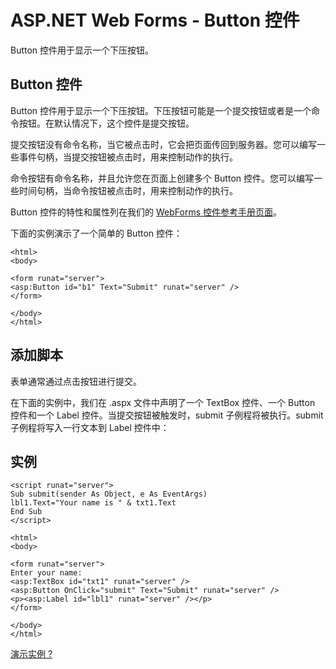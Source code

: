 
# ASP.NET Web Forms - Button 控件

Button 控件用于显示一个下压按钮。

## Button 控件

Button 控件用于显示一个下压按钮。下压按钮可能是一个提交按钮或者是一个命令按钮。在默认情况下，这个控件是提交按钮。

提交按钮没有命令名称，当它被点击时，它会把页面传回到服务器。您可以编写一些事件句柄，当提交按钮被点击时，用来控制动作的执行。

命令按钮有命令名称，并且允许您在页面上创建多个 Button 控件。您可以编写一些时间句柄，当命令按钮被点击时，用来控制动作的执行。

Button 控件的特性和属性列在我们的 [WebForms 控件参考手册页面](aspnet-ref-webcontrols.html)。

下面的实例演示了一个简单的 Button 控件：

```
<html>  
<body>  

<form runat="server">  
<asp:Button id="b1" Text="Submit" runat="server" />  
</form>  

</body>  
</html>  
```

## 添加脚本

表单通常通过点击按钮进行提交。

在下面的实例中，我们在 .aspx 文件中声明了一个 TextBox 控件、一个 Button 控件和一个 Label 控件。当提交按钮被触发时，submit 子例程将被执行。submit 子例程将写入一行文本到 Label 控件中：

## 实例

```
<script runat="server">  
Sub submit(sender As Object, e As EventArgs)  
lbl1.Text="Your name is " & txt1.Text  
End Sub  
</script>  

<html>  
<body>  

<form runat="server">  
Enter your name:  
<asp:TextBox id="txt1" runat="server" />  
<asp:Button OnClick="submit" Text="Submit" runat="server" />  
<p><asp:Label id="lbl1" runat="server" /></p>  
</form>  

</body>  
</html>
```

[演示实例 ?](/try/showaspx.php?filename=demo_textbox)  


